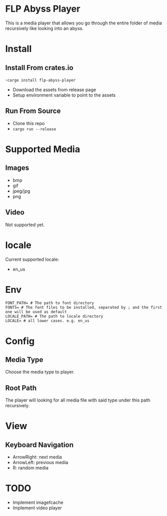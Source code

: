 # FLP Abyss Player

This is a media player that allows you go through the entire folder of media recursively like looking into an abyss.

# Install

## Install From crates.io

-`cargo install flp-abyss-player`
- Download the assets from release page
- Setup environment variable to point to the assets

## Run From Source

- Clone this repo
- `cargo run --release`

# Supported Media

## Images

- bmp
- gif
- jpeg/jpg
- png

## Video

Not supported yet.

# locale

Current supported locale:

- en\_us

# Env

```
FONT_PATH= # The path to font directory
FONTS= # The font files to be installed, separated by ; and the first one will be used as default
LOCALE_PATH= # The path to locale directory
LOCALE= # all lower cases. e.g. en_us
```

# Config

## Media Type

Choose the media type to player.

## Root Path

The player will looking for all media file with said type under this path recursively.

# View

## Keyboard Navigation

- ArrowRight: next media
- ArrowLeft: previous media
- R: random media

# TODO

- Implement imagefcache
- Implement video player
